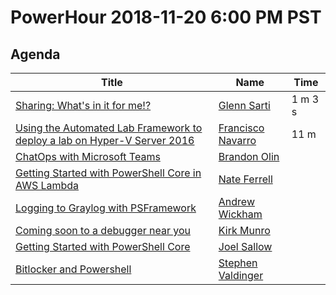 # PowerHour 2018-11-20 6:00 PM PST

## Agenda

Title                                                                                | Name   | Time
------------------------------------------------------------------------------------ | ----------------------------------------------------- | --------------------
[Sharing: What's in it for me!?](glennsarti)                                         | [Glenn Sarti](https://github.com/glennsarti) | 1 m 3 s
[Using the Automated Lab Framework to deploy a lab on Hyper-V Server 2016](ctmcisco) | [Francisco Navarro](https://github.com/ctmcisco) | 11 m
[ChatOps with Microsoft Teams](devblackops)                                          | [Brandon Olin](https://github.com/devblackops) | 
[Getting Started with PowerShell Core in AWS Lambda](scrthq)                         | [Nate Ferrell](https://github.com/scrthq) | 
[Logging to Graylog with PSFramework](awickham10)                                    | [Andrew Wickham](https://github.com/awickham10) | 
[Coming soon to a debugger near you](KirkMunro)                                      | [Kirk Munro](https://github.com/KirkMunro) | 
[Getting Started with PowerShell Core](vexx32)                                       | [Joel Sallow](https://github.com/vexx32) | 
[Bitlocker and Powershell](steviecoaster)                                            | [Stephen Valdinger](https://github.com/steviecoaster) | 
